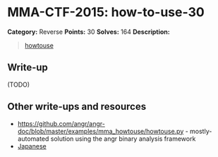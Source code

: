 # MMA-CTF-2015: how-to-use-30

**Category:** Reverse
**Points:** 30
**Solves:** 164
**Description:**

> [howtouse](howtouse-8913ee93d7d40c9859ee0a29c456d54ba44aabf78ebdbc4e1be016af62c8a606)


## Write-up

(TODO)

## Other write-ups and resources

* <https://github.com/angr/angr-doc/blob/master/examples/mma_howtouse/howtouse.py> - mostly-automated solution using the angr binary analysis framework
* [Japanese](http://charo-it.hatenablog.jp/entry/2015/09/08/005012)
